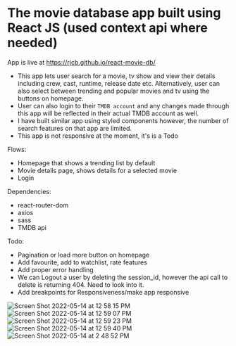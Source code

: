 # The movie database app built using React JS (used context api where needed)

App is live at https://rjcb.github.io/react-movie-db/

- This app lets user search for a movie, tv show and view their details including crew, cast, runtime, release date etc. Alternatively, user can also select between trending and popular movies and tv using the buttons on homepage.
- User can also login to their `TMDB account` and any changes made through this app will be reflected in their actual TMDB account as well.
- I have built similar app using styled components however, the number of search features on that app are limited.
- This app is not responsive at the moment, it's is a Todo

Flows:
- Homepage that shows a trending list by default
- Movie details page, shows details for a selected movie
- Login

Dependencies:
- react-router-dom
- axios
- sass
- TMDB api

Todo:
- Pagination or load more button on homepage
- Add favourite, add to watchlist, rate features
- Add proper error handling
- We can Logout a user by deleting the session_id, however the api call to delete is returning 404. Need to look into it.
- Add breakpoints for Responsiveness/make app responsive


![Screen Shot 2022-05-14 at 12 58 15 PM](https://user-images.githubusercontent.com/37097058/168451640-46cee193-37e2-4e30-a15b-813d86178774.png)
![Screen Shot 2022-05-14 at 12 59 07 PM](https://user-images.githubusercontent.com/37097058/168451643-578554f0-750c-4149-a1a7-dd0ee59549c1.png)
![Screen Shot 2022-05-14 at 12 59 23 PM](https://user-images.githubusercontent.com/37097058/168451647-630bbcb7-8b4b-45e7-b390-b6ee0a7d417a.png)
![Screen Shot 2022-05-14 at 12 59 40 PM](https://user-images.githubusercontent.com/37097058/168451649-2be240e1-5fd7-43a3-964f-8a9a1cdde99f.png)
![Screen Shot 2022-05-14 at 2 48 52 PM](https://user-images.githubusercontent.com/37097058/168451662-307c4446-2d9e-4fe3-8e24-e522eab3d085.png)


